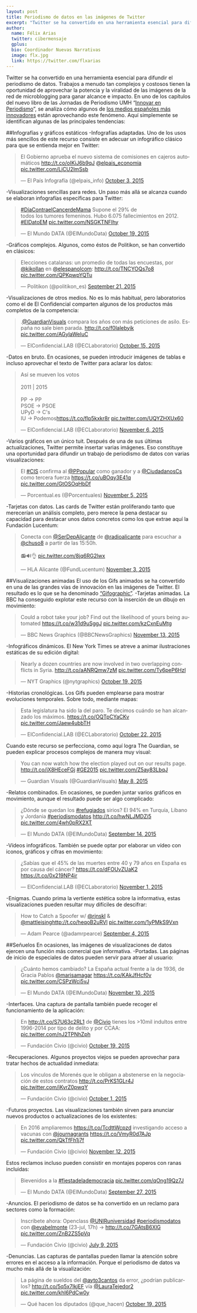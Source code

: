 ```yaml
---
layout: post
title: Periodismo de datos en las imágenes de Twitter
excerpt: "Twitter se ha convertido en una herramienta esencial para difundir el periodismo de datos. Trabajos a menudo tan complejos y costosos tienen la oportunidad de aprovechar la potencia y la viralidad de las imágenes de la red de microblogging para ganar alcance e impacto."
author:
  name: Félix Arias
  twitter: cibermensaje
  gplus:  
  bio: Coordinador Nuevas Narrativas
  image: flx.jpg
  link: https://twitter.com/flxarias
---
```

Twitter se ha convertido en una herramienta esencial para difundir el periodismo de datos. Trabajos a menudo tan complejos y costosos tienen la oportunidad de aprovechar la potencia y la viralidad de las imágenes de la red de microblogging para ganar alcance e impacto.
En uno de los capítulos del nuevo libro de las Jornadas de Periodismo UMH “[Innovar en Periodismo]( http://mip.umh.es/blog/2015/11/23/innovacion-libro-jornadas-periodismo/)”, se analiza cómo algunos de [los medios españoles más innovadores]( http://mip.umh.es/ranking/) están aprovechando este fenómeno. Aquí simplemente se identifican algunas de las principales tendencias:

##Infografías y gráficos estáticos
-Infografías adaptadas. Uno de los usos más sencillos de este recurso consiste en adecuar un infográfico clásico para que se entienda mejor en Twitter:

<blockquote class="twitter-tweet"><p lang="es" dir="ltr">El Gobierno aprueba el nuevo sistema de comisiones en cajeros automáticos <a href="http://t.co/oIKiJ6b9qJ">http://t.co/oIKiJ6b9qJ</a> <a href="https://twitter.com/elpais_economia?ref_src=twsrc%5Etfw">@elpais_economia</a> <a href="http://t.co/LjCU2lmSsb">pic.twitter.com/LjCU2lmSsb</a></p>&mdash; El País Infografía (@elpais_info) <a href="https://twitter.com/elpais_info/status/650276834286956544?ref_src=twsrc%5Etfw">October 3, 2015</a></blockquote>
<script async="" src="https://platform.twitter.com/widgets.js" charset="utf-8"></script>

-Visualizaciones sencillas para redes. Un paso más allá se alcanza cuando se elaboran infografías específicas para Twitter:

<blockquote class="twitter-tweet"><p lang="es" dir="ltr"><a href="https://twitter.com/hashtag/D%C3%ADaContraelCancerdeMama?src=hash&amp;ref_src=twsrc%5Etfw">#DíaContraelCancerdeMama</a> Supone el 29% de<br />todos los tumores femeninos. Hubo 6.075 fallecimientos en 2012. <a href="https://twitter.com/hashtag/ElDatoEM?src=hash&amp;ref_src=twsrc%5Etfw">#ElDatoEM</a> <a href="http://t.co/NSGKTNFIhy">pic.twitter.com/NSGKTNFIhy</a></p>&mdash; El Mundo DATA (@ElMundoData) <a href="https://twitter.com/ElMundoData/status/656082320236105728?ref_src=twsrc%5Etfw">October 19, 2015</a></blockquote>
<script async="" src="https://platform.twitter.com/widgets.js" charset="utf-8"></script>

-Gráficos complejos. Algunos, como éstos de Politikon, se han convertido en clásicos:

<blockquote class="twitter-tweet"><p lang="es" dir="ltr">Elecciones catalanas: un promedio de todas las encuestas, por <a href="https://twitter.com/kikollan?ref_src=twsrc%5Etfw">@kikollan</a> en <a href="https://twitter.com/elespanolcom?ref_src=twsrc%5Etfw">@elespanolcom</a>: <a href="http://t.co/TNCYOQs7o8">http://t.co/TNCYOQs7o8</a> <a href="http://t.co/QPKpwpYQTu">pic.twitter.com/QPKpwpYQTu</a></p>&mdash; Politikon (@politikon_es) <a href="https://twitter.com/politikon_es/status/645899056082997248?ref_src=twsrc%5Etfw">September 21, 2015</a></blockquote>
<script async="" src="https://platform.twitter.com/widgets.js" charset="utf-8"></script>

-Visualizaciones de otros medios. No es lo más habitual, pero laboratorios como el de El Confidencial comparten algunos de los productos más completos de la competencia:

<blockquote class="twitter-tweet"><p lang="es" dir="ltr">.<a href="https://twitter.com/GuardianVisuals?ref_src=twsrc%5Etfw">@GuardianVisuals</a> compara los años con más peticiones de asilo. España no sale bien parada. <a href="http://t.co/f0lalebyik">http://t.co/f0lalebyik</a> <a href="http://t.co/AGylaWeluC">pic.twitter.com/AGylaWeluC</a></p>&mdash; ElConfidencial.LAB (@ECLaboratorio) <a href="https://twitter.com/ECLaboratorio/status/654644786805243905?ref_src=twsrc%5Etfw">October 15, 2015</a></blockquote>
<script async="" src="https://platform.twitter.com/widgets.js" charset="utf-8"></script>

-Datos en bruto. En ocasiones, se pueden introducir imágenes de tablas e incluso aprovechar el texto de Twitter para aclarar los datos:

<blockquote class="twitter-tweet"><p lang="es" dir="ltr">Así se mueven los votos<br /><br />2011 | 2015<br /><br />PP -&gt; PP<br />PSOE -&gt; PSOE<br />UPyD -&gt; C&#39;s<br />IU -&gt; Podemos<a href="https://t.co/flp5kxkr8r">https://t.co/flp5kxkr8r</a> <a href="https://t.co/UQYZHXUx60">pic.twitter.com/UQYZHXUx60</a></p>&mdash; ElConfidencial.LAB (@ECLaboratorio) <a href="https://twitter.com/ECLaboratorio/status/662681273194954752?ref_src=twsrc%5Etfw">November 6, 2015</a></blockquote>
<script async="" src="https://platform.twitter.com/widgets.js" charset="utf-8"></script>

-Varios gráficos en un único tuit. Después de una de sus últimas actualizaciones, Twitter permite insertar varias imágenes. Eso constituye una oportunidad para difundir un trabajo de periodismo de datos con varias visualizaciones:

<blockquote class="twitter-tweet"><p lang="es" dir="ltr">El <a href="https://twitter.com/hashtag/CIS?src=hash&amp;ref_src=twsrc%5Etfw">#CIS</a> confirma al <a href="https://twitter.com/PPopular?ref_src=twsrc%5Etfw">@PPopular</a> como ganador y a <a href="https://twitter.com/CiudadanosCs?ref_src=twsrc%5Etfw">@CiudadanosCs</a> como tercera fuerza <a href="https://t.co/uBOqy3E41q">https://t.co/uBOqy3E41q</a> <a href="https://t.co/GtOSOqHbDf">pic.twitter.com/GtOSOqHbDf</a></p>&mdash; Porcentual.es (@Porcentuales) <a href="https://twitter.com/Porcentuales/status/662259811346726912?ref_src=twsrc%5Etfw">November 5, 2015</a></blockquote>
<script async="" src="https://platform.twitter.com/widgets.js" charset="utf-8"></script>

-Tarjetas con datos. Las cards de Twitter están proliferando tanto que merecerían un análisis completo, pero merece la pena destacar su capacidad para destacar unos datos concretos como los que extrae aquí la Fundación Lucentum:

<blockquote class="twitter-tweet"><p lang="es" dir="ltr">Conecta con <a href="https://twitter.com/SerDepAlicante?ref_src=twsrc%5Etfw">@SerDepAlicante</a> de <a href="https://twitter.com/radioalicante?ref_src=twsrc%5Etfw">@radioalicante</a> para escuchar a <a href="https://twitter.com/chuso8?ref_src=twsrc%5Etfw">@chuso8</a> a partir de las 15:50h.<br /><br />📻🔊👌 <a href="https://t.co/8jq6RG2lwx">pic.twitter.com/8jq6RG2lwx</a></p>&mdash; HLA Alicante (@FundLucentum) <a href="https://twitter.com/FundLucentum/status/661552184606113794?ref_src=twsrc%5Etfw">November 3, 2015</a></blockquote>
<script async="" src="https://platform.twitter.com/widgets.js" charset="utf-8"></script>

##Visualizaciones animadas
El uso de los Gifs animados se ha convertido en una de las grandes vías de innovación en las imágenes de Twitter. El resultado es lo que se ha denominado [“Gifographic”](http://www.snapapp.com/blog/gifographics-5-keys-unlocking-more-powerful-infographic).
-Tarjetas animadas. La BBC ha conseguido explotar este recurso con la inserción de un dibujo en movimiento:

<blockquote class="twitter-tweet"><p lang="en" dir="ltr">Could a robot take your job? Find out the likelihood of yours being automated <a href="https://t.co/w31d9uSggJ">https://t.co/w31d9uSggJ</a> <a href="https://t.co/kzCxnEuMtg">pic.twitter.com/kzCxnEuMtg</a></p>&mdash; BBC News Graphics (@BBCNewsGraphics) <a href="https://twitter.com/BBCNewsGraphics/status/665136088260993024?ref_src=twsrc%5Etfw">November 13, 2015</a></blockquote>
<script async="" src="https://platform.twitter.com/widgets.js" charset="utf-8"></script>

-Infográficos dinámicos. El New York Times se atreve a animar ilustraciones estáticas de su edición digital:

<blockquote class="twitter-tweet"><p lang="en" dir="ltr">Nearly a dozen countries are now involved in two overlapping conflicts in Syria. <a href="http://t.co/aANRQmw7zM">http://t.co/aANRQmw7zM</a> <a href="http://t.co/Ty6peP6Hzl">pic.twitter.com/Ty6peP6Hzl</a></p>&mdash; NYT Graphics (@nytgraphics) <a href="https://twitter.com/nytgraphics/status/656138393861025793?ref_src=twsrc%5Etfw">October 19, 2015</a></blockquote>
<script async="" src="https://platform.twitter.com/widgets.js" charset="utf-8"></script>

-Historias cronológicas. Los Gifs pueden emplearse para mostrar evoluciones temporales. Sobre todo, mediante mapas:

<blockquote class="twitter-tweet"><p lang="es" dir="ltr">Esta legislatura ha sido la del paro. Te decimos cuándo se han alcanzado los máximos. <a href="https://t.co/OQTpCYaCKv">https://t.co/OQTpCYaCKv</a> <a href="https://t.co/Jaew4ubbTH">pic.twitter.com/Jaew4ubbTH</a></p>&mdash; ElConfidencial.LAB (@ECLaboratorio) <a href="https://twitter.com/ECLaboratorio/status/657194582262816768?ref_src=twsrc%5Etfw">October 22, 2015</a></blockquote>
<script async="" src="https://platform.twitter.com/widgets.js" charset="utf-8"></script>

Cuando este recurso se perfecciona, como aquí logra The Guardian, se pueden explicar procesos complejos de manera muy visual:

<blockquote class="twitter-tweet"><p lang="en" dir="ltr">You can now watch how the election played out on our results page. <a href="http://t.co/iX8HEceFGj">http://t.co/iX8HEceFGj</a> <a href="https://twitter.com/hashtag/GE2015?src=hash&amp;ref_src=twsrc%5Etfw">#GE2015</a> <a href="http://t.co/Z5ay83LbqJ">pic.twitter.com/Z5ay83LbqJ</a></p>&mdash; Guardian Visuals (@GuardianVisuals) <a href="https://twitter.com/GuardianVisuals/status/596622838947274752?ref_src=twsrc%5Etfw">May 8, 2015</a></blockquote>
<script async="" src="https://platform.twitter.com/widgets.js" charset="utf-8"></script>

-Relatos combinados. En ocasiones, se pueden juntar varios gráficos en movimiento, aunque el resultado puede ser algo complicado:

<blockquote class="twitter-tweet"><p lang="es" dir="ltr">¿Dónde se quedan los <a href="https://twitter.com/hashtag/refugiados?src=hash&amp;ref_src=twsrc%5Etfw">#refugiados</a> sirios? El 94% en Turquía, Líbano y Jordania <a href="https://twitter.com/hashtag/periodismodatos?src=hash&amp;ref_src=twsrc%5Etfw">#periodismodatos</a> <a href="http://t.co/hwNLJMDZi5">http://t.co/hwNLJMDZi5</a> <a href="http://t.co/4wh0pRX2XT">pic.twitter.com/4wh0pRX2XT</a></p>&mdash; El Mundo DATA (@ElMundoData) <a href="https://twitter.com/ElMundoData/status/643421074579959808?ref_src=twsrc%5Etfw">September 14, 2015</a></blockquote>
<script async="" src="https://platform.twitter.com/widgets.js" charset="utf-8"></script>

-Vídeos infográficos. También se puede optar por elaborar un vídeo con iconos, gráficos y cifras en movimiento:

<blockquote class="twitter-tweet"><p lang="es" dir="ltr">¿Sabías que el 45% de las muertes entre 40 y 79 años en España es por causa del cáncer? <a href="https://t.co/dFOUvZUaK2">https://t.co/dFOUvZUaK2</a> <a href="https://t.co/0x219NP4ir">https://t.co/0x219NP4ir</a></p>&mdash; ElConfidencial.LAB (@ECLaboratorio) <a href="https://twitter.com/ECLaboratorio/status/660908776229363712?ref_src=twsrc%5Etfw">November 1, 2015</a></blockquote>
<script async="" src="https://platform.twitter.com/widgets.js" charset="utf-8"></script>

-Enigmas. Cuando prima la vertiente estética sobre la informativa, estas visualizaciones pueden resultar muy difíciles de descifrar:

<blockquote class="twitter-tweet"><p lang="en" dir="ltr">How to Catch a Spoofer w/ <a href="https://twitter.com/rjnskl?ref_src=twsrc%5Etfw">@rjnskl</a> &amp; <a href="https://twitter.com/mattleising?ref_src=twsrc%5Etfw">@mattleising</a><a href="http://t.co/heqoB2uRVl">http://t.co/heqoB2uRVl</a> <a href="http://t.co/1yPMkS9Vxn">pic.twitter.com/1yPMkS9Vxn</a></p>&mdash; Adam Pearce (@adamrpearce) <a href="https://twitter.com/adamrpearce/status/639849035097092101?ref_src=twsrc%5Etfw">September 4, 2015</a></blockquote>
<script async="" src="https://platform.twitter.com/widgets.js" charset="utf-8"></script>
 
##Señuelos
En ocasiones, las imágenes de visualizaciones de datos ejercen una función más comercial que informativa.
-Portadas. Las páginas de inicio de especiales de datos pueden servir para atraer al usuario:

<blockquote class="twitter-tweet"><p lang="es" dir="ltr">¿Cuánto hemos cambiado? La España actual frente a la de 1936, de Gracia Pablos <a href="https://twitter.com/marisamagar?ref_src=twsrc%5Etfw">@marisamagar</a> <a href="https://t.co/KAkJfHcf0v">https://t.co/KAkJfHcf0v</a> <a href="https://t.co/CSPzWci5vJ">pic.twitter.com/CSPzWci5vJ</a></p>&mdash; El Mundo DATA (@ElMundoData) <a href="https://twitter.com/ElMundoData/status/664011847880736768?ref_src=twsrc%5Etfw">November 10, 2015</a></blockquote>
<script async="" src="https://platform.twitter.com/widgets.js" charset="utf-8"></script>

-Interfaces. Una captura de pantalla también puede recoger el funcionamiento de la aplicación:

<blockquote class="twitter-tweet"><p lang="es" dir="ltr">En <a href="http://t.co/S7U63c2RL1">http://t.co/S7U63c2RL1</a> de <a href="https://twitter.com/civio?ref_src=twsrc%5Etfw">@Civio</a> tienes los &gt;10mil indultos entre 1996-2014 por tipo de delito y por CCAA: <a href="http://t.co/nJ2TPNhZph">pic.twitter.com/nJ2TPNhZph</a></p>&mdash; Fundación Civio (@civio) <a href="https://twitter.com/civio/status/656028032784728064?ref_src=twsrc%5Etfw">October 19, 2015</a></blockquote>
<script async="" src="https://platform.twitter.com/widgets.js" charset="utf-8"></script>

-Recuperaciones. Algunos proyectos viejos se pueden aprovechar para tratar hechos de actualidad inmediata:

<blockquote class="twitter-tweet"><p lang="es" dir="ltr">Los vínculos de Morenés que le obligan a abstenerse en la negociación de estos contratos <a href="http://t.co/PrKS1GLr4J">http://t.co/PrKS1GLr4J</a> <a href="http://t.co/jKvrZ0pwqY">pic.twitter.com/jKvrZ0pwqY</a></p>&mdash; Fundación Civio (@civio) <a href="https://twitter.com/civio/status/649601567797157888?ref_src=twsrc%5Etfw">October 1, 2015</a></blockquote>
<script async="" src="https://platform.twitter.com/widgets.js" charset="utf-8"></script>

-Futuros proyectos. Las visualizaciones también sirven para anunciar nuevos productos o actualizaciones de los existentes:

<blockquote class="twitter-tweet"><p lang="es" dir="ltr">En 2016 ampliaremos <a href="https://t.co/TcdttWcpzd">https://t.co/TcdttWcpzd</a> investigando acceso a vacunas con <a href="https://twitter.com/journagrants?ref_src=twsrc%5Etfw">@journagrants</a> <a href="https://t.co/VmyR0d7AJp">https://t.co/VmyR0d7AJp</a> <a href="https://t.co/QkTfFh1j7f">pic.twitter.com/QkTfFh1j7f</a></p>&mdash; Fundación Civio (@civio) <a href="https://twitter.com/civio/status/664890817404928000?ref_src=twsrc%5Etfw">November 12, 2015</a></blockquote>
<script async="" src="https://platform.twitter.com/widgets.js" charset="utf-8"></script>

Estos reclamos incluso pueden consistir en montajes poperos con ranas incluidas:

<blockquote class="twitter-tweet"><p lang="es" dir="ltr">Bievenidos a la <a href="https://twitter.com/hashtag/fiestadelademocracia?src=hash&amp;ref_src=twsrc%5Etfw">#fiestadelademocracia</a> <a href="http://t.co/qOng19Qz7J">pic.twitter.com/qOng19Qz7J</a></p>&mdash; El Mundo DATA (@ElMundoData) <a href="https://twitter.com/ElMundoData/status/648175148965724161?ref_src=twsrc%5Etfw">September 27, 2015</a></blockquote>
<script async="" src="https://platform.twitter.com/widgets.js" charset="utf-8"></script>

-Anuncios. El periodismo de datos se ha convertido en un reclamo para sectores como la formación:

<blockquote class="twitter-tweet"><p lang="es" dir="ltr">Inscríbete ahora: Openclass <a href="https://twitter.com/UNIRuniversidad?ref_src=twsrc%5Etfw">@UNIRuniversidad</a> <a href="https://twitter.com/hashtag/periodismodatos?src=hash&amp;ref_src=twsrc%5Etfw">#periodismodatos</a> con <a href="https://twitter.com/evabelmonte?ref_src=twsrc%5Etfw">@evabelmonte</a> (23-jul, 17h) → <a href="http://t.co/7GAtsB6XlG">http://t.co/7GAtsB6XlG</a> <a href="http://t.co/ZnB2ZS5pVq">pic.twitter.com/ZnB2ZS5pVq</a></p>&mdash; Fundación Civio (@civio) <a href="https://twitter.com/civio/status/619080734230376452?ref_src=twsrc%5Etfw">July 9, 2015</a></blockquote>
<script async="" src="https://platform.twitter.com/widgets.js" charset="utf-8"></script>
 
-Denuncias. Las capturas de pantallas pueden llamar la atención sobre errores en el acceso a la información. Porque el periodismo de datos va mucho más allá de la visualización:

<blockquote class="twitter-tweet"><p lang="es" dir="ltr">La página de sueldos del <a href="https://twitter.com/ayto3cantos?ref_src=twsrc%5Etfw">@ayto3cantos</a> da error, ¿podrían publicarlos? <a href="http://t.co/5q5x7lkjEF">http://t.co/5q5x7lkjEF</a> vía <a href="https://twitter.com/LauraTejedor2?ref_src=twsrc%5Etfw">@LauraTejedor2</a> <a href="http://t.co/khI6PdCw0y">pic.twitter.com/khI6PdCw0y</a></p>&mdash; Qué hacen los diputados (@que_hacen) <a href="https://twitter.com/que_hacen/status/656037159556747264?ref_src=twsrc%5Etfw">October 19, 2015</a></blockquote>
<script async="" src="https://platform.twitter.com/widgets.js" charset="utf-8"></script>